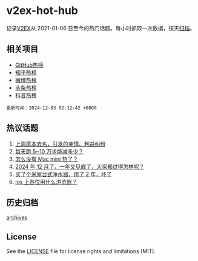 # v2ex-hot-hub

 记录[V2EX](https://www.v2ex.com/)从 2021-01-06 日至今的热门话题。每小时抓取一次数据，按天[归档](archives)。
 
 ## 相关项目

- [GitHub热榜](https://github.com/snaildev/github-hot-hub)
- [知乎热榜](https://github.com/snaildev/zhihu-hot-hub)
- [微博热榜](https://github.com/snaildev/weibo-hot-hub)
- [头条热榜](https://github.com/snaildev/toutiao-hot-hub)
- [抖音热榜](https://github.com/snaildev/douyin-hot-hub)


 `更新时间：2024-12-03 02:12:42 +0800`

## 热议话题

1. [上海房本去名，引发的亲情、利益纠纷](https://www.v2ex.com/t/1094261)
1. [每天跑 5~10 万步能减多少？](https://www.v2ex.com/t/1094331)
1. [怎么没有 Mac mini 热了？](https://www.v2ex.com/t/1094280)
1. [2024 年 12 月了，一年又见底了，大家都过得怎样呢？](https://www.v2ex.com/t/1094197)
1. [买了个米家台式净水器，用了 2 年，坏了](https://www.v2ex.com/t/1094199)
1. [ios 上各位用什么浏览器？](https://www.v2ex.com/t/1094201)

## 历史归档

[archives](archives)

## License

See the [LICENSE](LICENSE) file for license rights and limitations (MIT).
